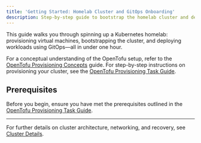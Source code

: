 ```yaml
---
title: 'Getting Started: Homelab Cluster and GitOps Onboarding'
description: Step-by-step guide to bootstrap the homelab cluster and deploy apps using GitOps.
---
```

This guide walks you through spinning up a Kubernetes homelab: provisioning virtual machines, bootstrapping the cluster, and deploying workloads using GitOps—all in under one hour.

For a conceptual understanding of the OpenTofu setup, refer to the [OpenTofu Provisioning Concepts](/docs/tofu/provisioning-concepts.md) guide. For step-by-step instructions on provisioning your cluster, see the [OpenTofu Provisioning Task Guide](/docs/tofu/provisioning-task-guide.md).

## Prerequisites

Before you begin, ensure you have met the prerequisites outlined in the [OpenTofu Provisioning Task Guide](tofu/provisioning-task-guide.md).

---
For further details on cluster architecture, networking, and recovery, see [Cluster Details](./architecture.md).
